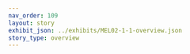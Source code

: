 ```yaml
---
nav_order: 109
layout: story
exhibit_json: ../exhibits/MEL02-1-1-overview.json
story_type: overview
---
```

